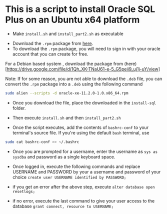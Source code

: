 # This is a script to install Oracle SQL Plus on an Ubuntu x64 platform

* Make ``install.sh`` and ``install_part2.sh`` as executable


- Download the ``.rpm`` package from  [here](https://www.oracle.com/database/technologies/xe-prior-releases.html). 
- To download the ``.rpm`` package, you will need to sign in with your oracle account that you can create for free.


For a Debian based system , download the package from (here)[https://drive.google.com/file/d/1Qh_XK-TNaU61-e-5_G5peii9_uj1j-uY/view]

Note: If for some reason, you are not able to download the ``.deb`` file, you can convert the ``.rpm`` package into a ``.deb`` using the following command
```bash
sudo alien --scripts -d oracle-xe-11.2.0-1.0.x86_64.rpm
```

- Once you download the file, place the downloaded in the ``install-sql`` folder.
- Then execute ``install.sh`` and then ``install_part2.sh``

- Once the script executes, add the contents of ``bashrc-conf`` to your terminal's source file.
If you're using the default ``bash`` terminal, use
```bash
sudo cat bashrc-conf >> ~/.bashrc
```

- Once you are prompted for a username, enter the username as `sys as sysdba` and password as a single keyboard space.

- Once logged in, execute the following commands and replace USERNAME and PASSWORD by your a username and password of your choice
`create user USERNAME identified by PASSWORD;`

- if you get an error after the above step, execute `alter database open resetlogs;`

- if no error, execute the last command to give your user access to the database
`grant connect, resource to USERNAME;`